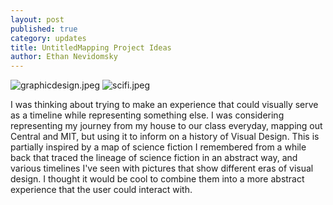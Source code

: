 ```yaml
---
layout: post
published: true
category: updates
title: UntitledMapping Project Ideas
author: Ethan Nevidomsky
---
```

![graphicdesign.jpeg]({{site.baseurl}}/assets/graphicdesign.jpeg)
![scifi.jpeg]({{site.baseurl}}/assets/scifi.jpeg)


I was thinking about trying to make an experience that could visually serve as a timeline while representing something else. I was considering representing my journey from my house to our class everyday, mapping out Central and MIT, but using it to inform on a history of Visual Design. This is partially inspired by a map of science fiction I remembered from a while back that traced the lineage of science fiction in an abstract way, and various timelines I've seen with pictures that show different eras of visual design. I thought it would be cool to combine them into a more abstract experience that the user could interact with.